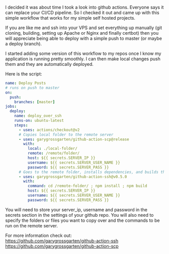 I decided it was about time I took a look into github actions. Everyone says it can replace your CI/CD pipeline. So I checked it out and came up with this simple workflow that works for my simple self hosted projects.

If you are like me and ssh into your VPS and set everything up manually (git cloning, building, setting up Apache or Nginx and finally certbot) then you will appreciate being able to deploy with a simple push to master (or maybe a deploy branch). 

I started adding some version of this workflow to my repos once I know my application is running pretty smoothly. I can then make local changes push them and they are automatically deployed.

Here is the script:


```yaml
name: Deploy Posts
# runs on push to master
on:
  push:
    branches: [master]
jobs:
  deploy:
    name: deploy_over_ssh
    runs-on: ubuntu-latest
    steps:
      - uses: actions/checkout@v2
      # Copies local folder to the remote server
      - uses: garygrossgarten/github-action-scp@release
        with:
          local: ./local-folder/
          remote: /remote/folder/
          host: ${{ secrets.SERVER_IP }}
          username: ${{ secrets.SERVER_USER_NAME }}
          password: ${{ secrets.SERVER_PASS }}
      # Goes to the remote folder, installs dependencies, and builds the app 
      - uses: garygrossgarten/github-action-ssh@v0.5.0
        with:
          command: cd /remote-folder/ ; npm install ; npm build
          host: ${{ secrets.SERVER_IP }}
          username: ${{ secrets.SERVER_USER_NAME }}
          password: ${{ secrets.SERVER_PASS }}
```

You will need to store your server_ip, username and password in the secrets section in the settings of your github repo. You will also need to specify the folders or files you want to copy over and the commands to be run on the remote server.

For more information check out:  
https://github.com/garygrossgarten/github-action-ssh  
https://github.com/garygrossgarten/github-action-scp